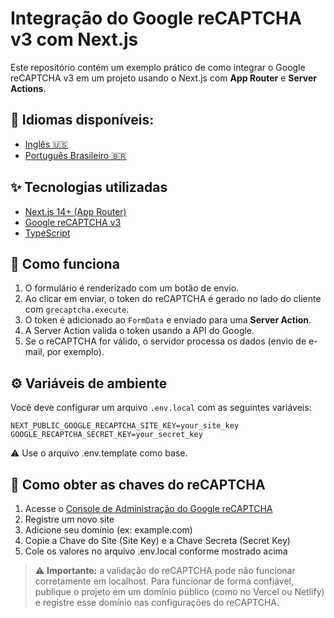 # Integração do Google reCAPTCHA v3 com Next.js

Este repositório contém um exemplo prático de como integrar o Google reCAPTCHA v3 em um projeto usando o Next.js com **App Router** e **Server Actions**.

## 📘 Idiomas disponíveis:

- [Inglês 🇺🇸](./README.md)
- [Português Brasileiro 🇧🇷](./README.pt-br.md)

## ✨ Tecnologias utilizadas

- [Next.js 14+ (App Router)](https://nextjs.org/docs/app)
- [Google reCAPTCHA v3](https://developers.google.com/recaptcha/docs/v3)
- [TypeScript](https://www.typescriptlang.org/)

## 🚀 Como funciona

1. O formulário é renderizado com um botão de envio.
2. Ao clicar em enviar, o token do reCAPTCHA é gerado no lado do cliente com `grecaptcha.execute`.
3. O token é adicionado ao `FormData` e enviado para uma **Server Action**.
4. A Server Action valida o token usando a API do Google.
5. Se o reCAPTCHA for válido, o servidor processa os dados (envio de e-mail, por exemplo).

## ⚙️ Variáveis de ambiente

Você deve configurar um arquivo `.env.local` com as seguintes variáveis:

```env
NEXT_PUBLIC_GOOGLE_RECAPTCHA_SITE_KEY=your_site_key
GOOGLE_RECAPTCHA_SECRET_KEY=your_secret_key
```

⚠️ Use o arquivo .env.template como base.

## 🔐 Como obter as chaves do reCAPTCHA

1. Acesse o [Console de Administração do Google reCAPTCHA](https://www.google.com/recaptcha/admin/create)
2. Registre um novo site
3. Adicione seu domínio (ex: example.com)
4. Copie a Chave do Site (Site Key) e a Chave Secreta (Secret Key)
5. Cole os valores no arquivo .env.local conforme mostrado acima

> ⚠️ **Importante:** a validação do reCAPTCHA pode não funcionar corretamente em localhost.
> Para funcionar de forma confiável, publique o projeto em um domínio público (como no Vercel ou Netlify) e registre esse domínio nas configurações do reCAPTCHA.
